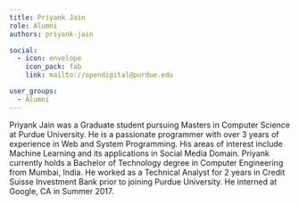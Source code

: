 ```yaml
---
title: Priyank Jain
role: Alumni
authors: priyank-jain

social:
  - icon: envelope
    icon_pack: fab
    link: mailto://opendigital@purdue.edu

user_groups:
  - Alumni
---
```

Priyank Jain was a Graduate student pursuing Masters in Computer Science at Purdue University. He is a passionate programmer with over 3 years of experience in Web and System Programming. His areas of interest include Machine Learning and its applications in Social Media Domain. Priyank currently holds a Bachelor of Technology degree in Computer Engineering from Mumbai, India. He worked as a Technical Analyst for 2 years in Credit Suisse Investment Bank prior to joining Purdue University. He interned at Google, CA in Summer 2017.
